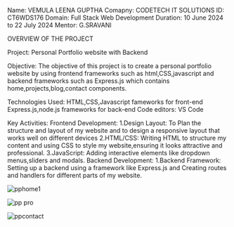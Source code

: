 Name: VEMULA LEENA GUPTHA
Comapny: CODETECH IT SOLUTIONS
ID: CT6WDS176
Domain: Full Stack Web Development
Duration: 10 June 2024 to 22 July 2024
Mentor: G.SRAVANI

OVERVIEW OF THE PROJECT

Project: Personal Portfolio website with  Backend

Objective: The objective of this project is to create a personal portfolio website by using frontend frameworks such as html,CSS,javascript and backend frameworks such as Express.js which contains home,projects,blog,contact components.

Technologies Used:
HTML,CSS,Javascript fameworks for front-end
Express.js,node.js frameworks for back-end
Code editors: VS Code

Key Activities:
Frontend Development:
1.Design Layout: To Plan the structure and layout of my website and to design a responsive layout that works well on different devices
2.HTML/CSS: Writing HTML to structure my content and using CSS to style my website,ensuring it looks attractive and professional.
3.JavaScript: Adding interactive elements like dropdown menus,sliders and modals.
Backend Development:
1.Backend Framework: Setting up a backend using a framework like Express.js and Creating routes and handlers for different parts of my website.

![pphome1](https://github.com/user-attachments/assets/c73f92fc-5efa-423a-bc32-3985926eadef)

![pp pro](https://github.com/user-attachments/assets/d10a2cd7-9c11-4353-bbd9-1c1fbe8f2e63)

![ppcontact](https://github.com/user-attachments/assets/5a486eee-6be8-4047-9eae-04e14f370636)

